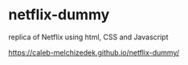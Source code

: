 # netflix-dummy
replica of Netflix using html, CSS and Javascript  

https://caleb-melchizedek.github.io/netflix-dummy/
